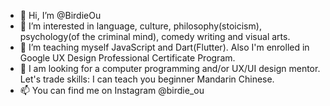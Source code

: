 - 👋 Hi, I’m @BirdieOu
- 👀 I’m interested in language, culture, philosophy(stoicism), psychology(of the criminal mind), comedy writing and visual arts.
- 🌱 I’m teaching myself JavaScript and Dart(Flutter). Also I'm enrolled in Google UX Design Professional Certificate Program. 
- 💞️ I am looking for a computer programming and/or UX/UI design mentor. Let's trade skills: I can teach you beginner Mandarin Chinese. 
- 📫 You can find me on Instagram @birdie_ou

